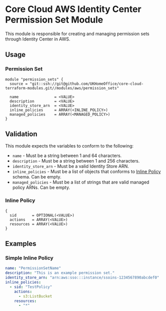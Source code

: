 # Core Cloud AWS Identity Center Permission Set Module

This module is responsible for creating and managing permission sets through Identity Center in AWS.

## Usage

### Permission Set

```hcl
module "permission_sets" {
  source = "git::ssh://git@github.com/UKHomeOffice/core-cloud-terraform-modules.git//modules/aws/permission_sets"

  name                = <VALUE>
  description         = <VALUE>
  identity_store_arn  = <VALUE>
  inline_policies     = ARRAY(<INLINE_POLICY>)
  managed_policies    = ARRAY(<MANAGED_POLICY>)
}
```

## Validation

This module expects the variables to conform to the following:
- `name` - Must be a string between 1 and 64 characters.
- `description` - Must be a string between 1 and 256 characters.
- `identity_store_arn` - Must be a valid Identity Store ARN.
- `inline_policies` - Must be a list of objects that conforms to [Inline Policy](#inline-policy) schema. Can be empty.
- `managed_policies` - Must be a list of strings that are valid managed policy ARNs. Can be empty.

### Inline Policy

```hcl
{
  sid       = OPTIONAL(<VALUE>)
  actions   = ARRAY(<VALUE>)
  resources = ARRAY(<VALUE>)
}
```

## Examples

### Simple Inline Policy

```yaml
name: "PermissionSetName"
description: "This is an example permission set."
identity_store_arn: "arn:aws:sso:::instance/ssoins-1234567890abcdef0"
inline_policies:
  - sid: "TestPolicy"
    actions:
      - s3:ListBucket
    resources: 
      - "*"
```
